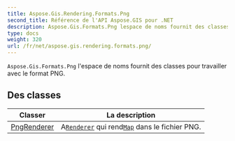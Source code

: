 ```yaml
---
title: Aspose.Gis.Rendering.Formats.Png
second_title: Référence de l'API Aspose.GIS pour .NET
description: Aspose.Gis.Formats.Png lespace de noms fournit des classes pour travailler avec le format PNG.
type: docs
weight: 320
url: /fr/net/aspose.gis.rendering.formats.png/
---
```

`Aspose.Gis.Formats.Png` l'espace de noms fournit des classes pour travailler avec le format PNG.

## Des classes

| Classer | La description |
| --- | --- |
| [PngRenderer](./pngrenderer/) | A[`Renderer`](../aspose.gis.rendering/renderer/) qui rend[`Map`](../aspose.gis.rendering/map/) dans le fichier PNG. |


